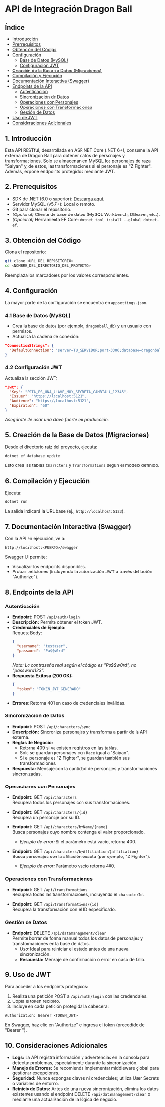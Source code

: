 # API de Integración Dragon Ball

## Índice
- [Introducción](#introducción)
- [Prerrequisitos](#prerrequisitos)
- [Obtención del Código](#obtención-del-código)
- [Configuración](#configuración)
  - [Base de Datos (MySQL)](#base-de-datos-mysql)
  - [Configuración JWT](#configuración-jwt)
- [Creación de la Base de Datos (Migraciones)](#creación-de-la-base-de-datos-migraciones)
- [Compilación y Ejecución](#compilación-y-ejecución)
- [Documentación Interactiva (Swagger)](#documentación-interactiva-swagger)
- [Endpoints de la API](#endpoints-de-la-api)
  - [Autenticación](#autenticación)
  - [Sincronización de Datos](#sincronización-de-datos)
  - [Operaciones con Personajes](#operaciones-con-personajes)
  - [Operaciones con Transformaciones](#operaciones-con-transformaciones)
  - [Gestión de Datos](#gestión-de-datos)
- [Uso de JWT](#uso-de-jwt)
- [Consideraciones Adicionales](#consideraciones-adicionales)

## 1. Introducción
Esta API RESTful, desarrollada en ASP.NET Core (.NET 6+), consume la API externa de Dragon Ball para obtener datos de personajes y transformaciones. Solo se almacenan en MySQL los personajes de raza "Saiyan" y, de estos, las transformaciones si el personaje es "Z Fighter". Además, expone endpoints protegidos mediante JWT.

## 2. Prerrequisitos
- SDK de .NET (6.0 o superior): [Descarga aquí](https://dotnet.microsoft.com/download).
- Servidor MySQL (v5.7+): Local o remoto.
- Git para clonar el repositorio.
- *(Opcional)* Cliente de base de datos (MySQL Workbench, DBeaver, etc.).
- *(Opcional)* Herramienta EF Core: `dotnet tool install --global dotnet-ef`.

## 3. Obtención del Código
Clona el repositorio:
```bash
git clone <URL_DEL_REPOSITORIO>
cd <NOMBRE_DEL_DIRECTORIO_DEL_PROYECTO>
```
Reemplaza los marcadores por los valores correspondientes.

## 4. Configuración
La mayor parte de la configuración se encuentra en `appsettings.json`.

### 4.1 Base de Datos (MySQL)
- Crea la base de datos (por ejemplo, `dragonball_db`) y un usuario con permisos.
- Actualiza la cadena de conexión:
```json
"ConnectionStrings": {
  "DefaultConnection": "server=TU_SERVIDOR;port=3306;database=dragonball_db;user=TU_USUARIO;password=TU_CONTRASEÑA;"
}
```

### 4.2 Configuración JWT
Actualiza la sección JWT:
```json
"Jwt": {
  "Key": "ESTA_ES_UNA_CLAVE_MUY_SECRETA_CAMBIALA_12345",
  "Issuer": "https://localhost:5121",
  "Audience": "https://localhost:5121",
  "Expiration": "60"
}
```
*Asegúrate de usar una clave fuerte en producción.*

## 5. Creación de la Base de Datos (Migraciones)
Desde el directorio raíz del proyecto, ejecuta:
```bash
dotnet ef database update
```
Esto crea las tablas `Characters` y `Transformations` según el modelo definido.

## 6. Compilación y Ejecución
Ejecuta:
```bash
dotnet run
```
La salida indicará la URL base (ej., `http://localhost:5123`).

## 7. Documentación Interactiva (Swagger)
Con la API en ejecución, ve a:
```
http://localhost:<PUERTO>/swagger
```
Swagger UI permite:
- Visualizar los endpoints disponibles.
- Probar peticiones (incluyendo la autorización JWT a través del botón "Authorize").

## 8. Endpoints de la API

### Autenticación
- **Endpoint:** POST `/api/auth/login`  
- **Descripción:** Permite obtener el token JWT.  
- **Credenciales de Ejemplo:**  
  Request Body:
  ```json
  {
    "username": "testuser",
    "password": "Pa$$w0rd"
  }
  ```
  *Nota: La contraseña real según el código es "Pa$$w0rd", no "password123".*  
- **Respuesta Exitosa (200 OK):**
  ```json
  {
    "token": "TOKEN_JWT_GENERADO"
  }
  ```
- **Errores:** Retorna 401 en caso de credenciales inválidas.

### Sincronización de Datos
- **Endpoint:** POST `/api/characters/sync`  
- **Descripción:** Sincroniza personajes y transforma a partir de la API externa.  
- **Reglas de Negocio:**  
  - Retorna 409 si ya existen registros en las tablas.
  - Solo se guardan personajes con `Race` igual a "Saiyan".
  - Si el personaje es "Z Fighter", se guardan también sus transformaciones.  
- **Respuesta:** Mensaje con la cantidad de personajes y transformaciones sincronizadas.  

### Operaciones con Personajes
- **Endpoint:** GET `/api/characters`  
  Recupera todos los personajes con sus transformaciones.
  
- **Endpoint:** GET `/api/characters/{id}`  
  Recupera un personaje por su ID.

- **Endpoint:** GET `/api/characters/byName/{name}`  
  Busca personajes cuyo nombre contenga el valor proporcionado.  
  - *Ejemplo de error:* Si el parámetro está vacío, retorna 400.

- **Endpoint:** GET `/api/characters/byAffiliation/{affiliation}`  
  Busca personajes con la afiliación exacta (por ejemplo, "Z Fighter").  
  - *Ejemplo de error:* Parámetro vacío retorna 400.

### Operaciones con Transformaciones
- **Endpoint:** GET `/api/transformations`  
  Recupera todas las transformaciones, incluyendo el `characterId`.
  
- **Endpoint:** GET `/api/transformations/{id}`  
  Recupera la transformación con el ID especificado.

### Gestión de Datos
- **Endpoint:** DELETE `/api/datamanagement/clear`  
  Permite borrar de forma manual todos los datos de personajes y transformaciones en la base de datos.  
  - *Uso:* Ideal para reiniciar el estado antes de una nueva sincronización.
  - **Respuesta:** Mensaje de confirmación o error en caso de fallo.

## 9. Uso de JWT
Para acceder a los endpoints protegidos:
1. Realiza una petición POST a `/api/auth/login` con las credenciales.
2. Copia el token recibido.
3. Incluye en cada petición protegida la cabecera:
```
Authorization: Bearer <TOKEN_JWT>
```
En Swagger, haz clic en "Authorize" e ingresa el token (precedido de "Bearer ").

## 10. Consideraciones Adicionales
- **Logs:** La API registra información y advertencias en la consola para detectar problemas, especialmente durante la sincronización.
- **Manejo de Errores:** Se recomienda implementar middleware global para gestionar excepciones.
- **Seguridad:** Nunca expongas claves ni credenciales; utiliza User Secrets o variables de entorno.
- **Reinicio de Datos:** Antes de una nueva sincronización, elimina los datos existentes usando el endpoint DELETE `/api/datamanagement/clear` o mediante una actualización de la lógica de negocio.
